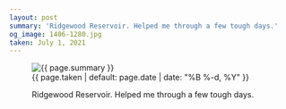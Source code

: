 ```yaml
---
layout: post
summary: 'Ridgewood Reservoir. Helped me through a few tough days.'
og_image: 1406-1280.jpg
taken: July 1, 2021
---
```


<figure class="post" data-src="{{ site.assets_url }}/{{ page.og_image }}">
<img alt="{{ page.summary }}" sizes="(min-width: 700px) 50vw, calc(100vw - 2rem)" src="{{ site.assets_url }}/1406-640.jpg" srcset="{{ site.assets_url }}/1406-320.jpg 320w, {{ site.assets_url }}/1406-640.jpg 640w, {{ site.assets_url }}/1406-960.jpg 960w, {{ site.assets_url }}/1406-1280.jpg 1280w"/>
<figcaption>
<time>{{ page.taken | default: page.date | date: "%B %-d, %Y" }}</time>
<p>Ridgewood Reservoir. Helped me through a few tough days.</p>
</figcaption>
</figure>
